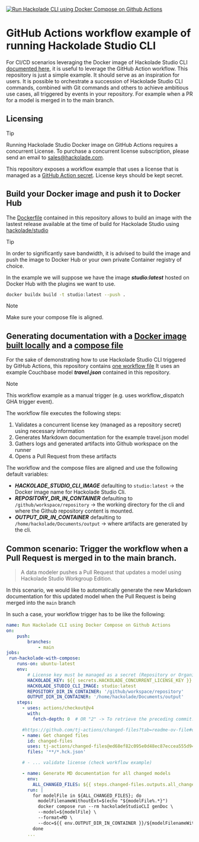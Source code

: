 
[![Run Hackolade CLI using Docker Compose on Github Actions](https://github.com/hackolade/studio-cli-github-actions-examples/actions/workflows/generate-doc-and-jsonschema.yml/badge.svg)](https://github.com/hackolade/studio-cli-github-actions-examples/actions/workflows/generate-doc-and-jsonschema.yml)

# GitHub Actions workflow example of running Hackolade Studio CLI
For CI/CD scenarios leveraging the Docker image of Hackolade Studio CLI [documented here](https://github.com/hackolade/docker/tree/main/Studio#readme), it is useful to leverage the GitHub Action workflow.  This repository is just a simple example.  It should serve as an inspiration for users.  It is possible to orchestrate a succession of Hackolade Studio CLI commands, combined with Git commands and others to achieve ambitious use cases, all triggered by events in your repository.  For example when a PR for a model is merged in to the main branch.

## Licensing

> [!TIP]
>Running Hackolade Studio Docker image on GitHub Actions requires a concurrent License.
>To purchase a concurrent license subscription, please send an email to sales@hackolade.com.

This repository exposes a workflow example that uses a license that is managed as a [GitHub Action secret](https://docs.github.com/en/actions/security-for-github-actions/security-guides/using-secrets-in-github-actions). License keys should be kept secret.

## Build your Docker image and push it to Docker Hub

The [Dockerfile](./Dockerfile) contained in this repository allows to build an image with the lastest release available at the time of build for Hackolade Studio using [hackolade/studio](https://hub.docker.com/r/hackolade/studio/)

> [!TIP]
>In order to significantly save bandwidth, it is advised to build the image and push the image to Docker Hub or your own private Container registry of choice.

In the example we will suppose we have the image ***studio:latest*** hosted on Docker Hub with the plugins we want to use.

```bash
docker buildx build -t studio:latest --push .
```

> [!NOTE]
>Make sure your compose file is aligned.

## Generating documentation with a [Docker image built locally](./Dockerfile) and a [compose file](./compose.yml)

For the sake of demonstrating how to use Hackolade Studio CLI triggered by GitHub Actions, this repository contains [one workflow file](./.github/workflows/generate-doc-and-jsonschema.yml)
It uses an example Couchbase model ***travel.json*** contained in this repository.

> [!NOTE]
>This workflow example as a manual trigger (e.g. uses workflow_dispatch GHA trigger event).

The workflow file executes the following steps:

1. Validates a concurrent license key (managed as a repository secret) using necessary information
2. Generates Markdown documentation for the example travel.json model
4. Gathers logs and generated artifacts into Github workspace on the runner
5. Opens a Pull Request from these artifacts

The workflow and the compose files are aligned and use the following default variables:

- ***HACKOLADE_STUDIO_CLI_IMAGE*** defaulting to `studio:latest` -> the Docker image name for Hackolade Studio Cli.
- ***REPOSITORY_DIR_IN_CONTAINER*** defaulting to `/github/workspace/repository` -> the working directory for the cli and where the Github repository content is mounted.
- ***OUTPUT_DIR_IN_CONTAINER*** defaulting to `/home/hackolade/Documents/output` -> where artifacts are generated by the cli.

## Common scenario: Trigger the workflow when a Pull Request is merged in to the main branch.

>A data modeler pushes a Pull Request that updates a model using Hackolade Studio Workgroup Edition.

In this scenario, we would like to automatically generate the new Markdown documentation for this updated model when the Pull Request is being merged into the `main` branch

In such a case, your workflow trigger has to be like the following:

```yaml
name: Run Hackolade CLI using Docker Compose on Github Actions
on:
    push:
        branches:
            - main
jobs:
 run-hackolade-with-compose:
    runs-on: ubuntu-latest
    env:
        # License key must be managed as a secret (Repository or Organization)
        HACKOLADE_KEY: ${{ secrets.HACKOLADE_CONCURRENT_LICENSE_KEY }}
        HACKOLADE_STUDIO_CLI_IMAGE: studio:latest
        REPOSITORY_DIR_IN_CONTAINER: '/github/workspace/repository'
        OUTPUT_DIR_IN_CONTAINER: '/home/hackolade/Documents/output'
    steps:
      - uses: actions/checkout@v4
        with:
          fetch-depth: 0  # OR "2" -> To retrieve the preceding commit.

      #https://github.com/tj-actions/changed-files?tab=readme-ov-file#on-push-%EF%B8%8F
      - name: Get changed files
        id: changed-files
        uses: tj-actions/changed-files@ed68ef82c095e0d48ec87eccea555d944a631a4c # v46
        files: '**/*.hck.json'

      # - ... validate license (check workflow example)

      - name: Generate MD documentation for all changed models
        env:
          ALL_CHANGED_FILES: ${{ steps.changed-files.outputs.all_changed_files }}
        run: |
          for modelFile in ${ALL_CHANGED_FILES}; do
            modelFilenameWithoutExt=$(echo "${modelFile%.*}")
            docker compose run --rm hackoladeStudioCLI genDoc \
            --model=${modelFile} \
            --format=MD \
            --doc=${{ env.OUTPUT_DIR_IN_CONTAINER }}/${modelFilenameWithoutExt}.md
          done
        ...

```
